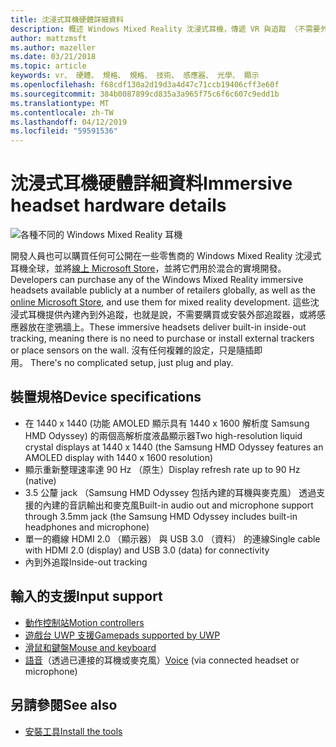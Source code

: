 ```yaml
---
title: 沈浸式耳機硬體詳細資料
description: 概述 Windows Mixed Reality 沈浸式耳機，傳遞 VR 與追蹤 （不需要外部設定） 的內到外的規格。
author: mattzmsft
ms.author: mazeller
ms.date: 03/21/2018
ms.topic: article
keywords: vr、 硬體、 規格、 規格、 技術、 感應器、 光學、 顯示
ms.openlocfilehash: f68cdf130a2d19d3a4d47c71ccb19406cff3e60f
ms.sourcegitcommit: 384b0087899cd835a3a965f75c6f6c607c9edd1b
ms.translationtype: MT
ms.contentlocale: zh-TW
ms.lasthandoff: 04/12/2019
ms.locfileid: "59591536"
---
```

# <a name="immersive-headset-hardware-details"></a><span data-ttu-id="f7dae-104">沈浸式耳機硬體詳細資料</span><span class="sxs-lookup"><span data-stu-id="f7dae-104">Immersive headset hardware details</span></span>

![各種不同的 Windows Mixed Reality 耳機](images/MR-headsets.png)

<span data-ttu-id="f7dae-106">開發人員也可以購買任何可公開在一些零售商的 Windows Mixed Reality 沈浸式耳機全球，並將[線上 Microsoft Store](https://www.microsoft.com/store/collections/VRandMixedrealityheadsets)，並將它們用於混合的實境開發。</span><span class="sxs-lookup"><span data-stu-id="f7dae-106">Developers can purchase any of the Windows Mixed Reality immersive headsets available publicly at a number of retailers globally, as well as the [online Microsoft Store](https://www.microsoft.com/store/collections/VRandMixedrealityheadsets), and use them for mixed reality development.</span></span> <span data-ttu-id="f7dae-107">這些沈浸式耳機提供內建內到外追蹤，也就是說，不需要購買或安裝外部追蹤器，或將感應器放在塗鴉牆上。</span><span class="sxs-lookup"><span data-stu-id="f7dae-107">These immersive headsets deliver built-in inside-out tracking, meaning there is no need to purchase or install external trackers or place sensors on the wall.</span></span><span data-ttu-id="f7dae-108"> 沒有任何複雜的設定，只是隨插即用。</span><span class="sxs-lookup"><span data-stu-id="f7dae-108"> There's no complicated setup, just plug and play.</span></span>

## <a name="device-specifications"></a><span data-ttu-id="f7dae-109">裝置規格</span><span class="sxs-lookup"><span data-stu-id="f7dae-109">Device specifications</span></span>
* <span data-ttu-id="f7dae-110">在 1440 x 1440 (功能 AMOLED 顯示具有 1440 x 1600 解析度 Samsung HMD Odyssey) 的兩個高解析度液晶顯示器</span><span class="sxs-lookup"><span data-stu-id="f7dae-110">Two high-resolution liquid crystal displays at 1440 x 1440 (the Samsung HMD Odyssey features an AMOLED display with 1440 x 1600 resolution)</span></span>
* <span data-ttu-id="f7dae-111">顯示重新整理速率達 90 Hz （原生）</span><span class="sxs-lookup"><span data-stu-id="f7dae-111">Display refresh rate up to 90 Hz (native)</span></span>
* <span data-ttu-id="f7dae-112">3.5 公釐 jack （Samsung HMD Odyssey 包括內建的耳機與麥克風） 透過支援的內建的音訊輸出和麥克風</span><span class="sxs-lookup"><span data-stu-id="f7dae-112">Built-in audio out and microphone support through 3.5mm jack (the Samsung HMD Odyssey includes built-in headphones and microphone)</span></span>
* <span data-ttu-id="f7dae-113">單一的纜線 HDMI 2.0 （顯示器） 與 USB 3.0 （資料） 的連線</span><span class="sxs-lookup"><span data-stu-id="f7dae-113">Single cable with HDMI 2.0 (display) and USB 3.0 (data) for connectivity</span></span>
* <span data-ttu-id="f7dae-114">內到外追蹤</span><span class="sxs-lookup"><span data-stu-id="f7dae-114">Inside-out tracking</span></span>

## <a name="input-support"></a><span data-ttu-id="f7dae-115">輸入的支援</span><span class="sxs-lookup"><span data-stu-id="f7dae-115">Input support</span></span>
* [<span data-ttu-id="f7dae-116">動作控制站</span><span class="sxs-lookup"><span data-stu-id="f7dae-116">Motion controllers</span></span>](motion-controllers.md)
* [<span data-ttu-id="f7dae-117">遊戲台 UWP 支援</span><span class="sxs-lookup"><span data-stu-id="f7dae-117">Gamepads supported by UWP</span></span>](hardware-accessories.md)
* [<span data-ttu-id="f7dae-118">滑鼠和鍵盤</span><span class="sxs-lookup"><span data-stu-id="f7dae-118">Mouse and keyboard</span></span>](hardware-accessories.md)
* <span data-ttu-id="f7dae-119">[語音](voice-input.md)（透過已連接的耳機或麥克風）</span><span class="sxs-lookup"><span data-stu-id="f7dae-119">[Voice](voice-input.md) (via connected headset or microphone)</span></span>

## <a name="see-also"></a><span data-ttu-id="f7dae-120">另請參閱</span><span class="sxs-lookup"><span data-stu-id="f7dae-120">See also</span></span>
* [<span data-ttu-id="f7dae-121">安裝工具</span><span class="sxs-lookup"><span data-stu-id="f7dae-121">Install the tools</span></span>](install-the-tools.md)
